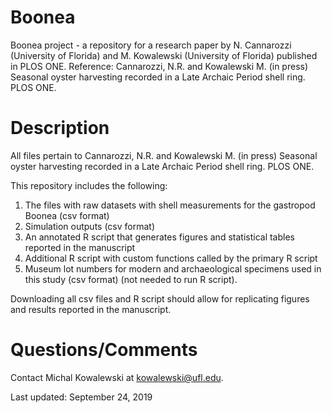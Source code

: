 # Boonea
Boonea project - a repository for a research paper by N. Cannarozzi (University of Florida) and M. Kowalewski (University of Florida) published in PLOS ONE.
Reference: Cannarozzi, N.R. and Kowalewski M. (in press) Seasonal oyster harvesting recorded in a Late Archaic Period shell ring. PLOS ONE.

# Description
All files pertain to Cannarozzi, N.R. and Kowalewski M. (in press) Seasonal oyster harvesting recorded in a Late Archaic Period shell ring. PLOS ONE.

This repository includes the following:

1. The files with raw datasets with shell measurements for the gastropod Boonea (csv format)
2. Simulation outputs (csv format)
3. An annotated R script that generates figures and statistical tables reported in the manuscript
4. Additional R script with custom functions called by the primary R script
5. Museum lot numbers for modern and archaeological specimens used in this study (csv format) (not needed to run R script).

Downloading all csv files and R script should allow for replicating figures and results reported in the manuscript.

# Questions/Comments

Contact Michal Kowalewski at kowalewski@ufl.edu.

Last updated: September 24, 2019
